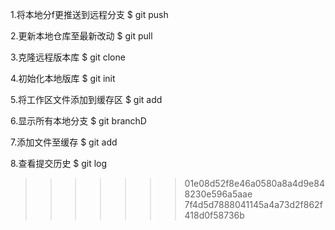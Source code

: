 1.将本地分f更推送到远程分支
$ git push

2.更新本地仓库至最新改动
$ git pull

3.克隆远程版本库
$ git clone 

4.初始化本地版库
$ git init

5.将工作区文件添加到缓存区
$ git add

6.显示所有本地分支
$ git branchD

7.添加文件至缓存
$ git add

8.查看提交历史
$ git log
>>>>>>> 01e08d52f8e46a0580a8a4d9e848230e596a5aae
>>>>>>> 7f4d5d7888041145a4a73d2f862f418d0f58736b
